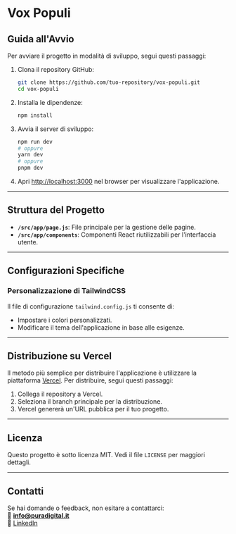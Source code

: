 # **Vox Populi**

## **Guida all'Avvio**

Per avviare il progetto in modalità di sviluppo, segui questi passaggi:

1. Clona il repository GitHub:  
   ```bash
   git clone https://github.com/tuo-repository/vox-populi.git
   cd vox-populi
   ```

2. Installa le dipendenze:  
   ```bash
   npm install
   ```

3. Avvia il server di sviluppo:  
   ```bash
   npm run dev
   # oppure
   yarn dev
   # oppure
   pnpm dev
   ```

4. Apri [http://localhost:3000](http://localhost:3000) nel browser per visualizzare l'applicazione.

---

## **Struttura del Progetto**

- **`/src/app/page.js`**: File principale per la gestione delle pagine.
- **`/src/app/components`**: Componenti React riutilizzabili per l'interfaccia utente.

---

## **Configurazioni Specifiche**

### **Personalizzazione di TailwindCSS**
Il file di configurazione `tailwind.config.js` ti consente di:
- Impostare i colori personalizzati.
- Modificare il tema dell'applicazione in base alle esigenze.

---

## **Distribuzione su Vercel**

Il metodo più semplice per distribuire l'applicazione è utilizzare la piattaforma [Vercel](https://vercel.com/). Per distribuire, segui questi passaggi:
1. Collega il repository a Vercel.
2. Seleziona il branch principale per la distribuzione.
3. Vercel genererà un'URL pubblica per il tuo progetto.

---

## **Licenza**

Questo progetto è sotto licenza MIT. Vedi il file `LICENSE` per maggiori dettagli.

---

## **Contatti**
Se hai domande o feedback, non esitare a contattarci:  
📧 **info@puradigital.it**  
🔗 [LinkedIn](https://www.linkedin.com/company/puradigital/)
